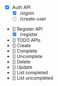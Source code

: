 - [x] Auth API
  - [x] /signin
  - [ ] /create-user
- [] Register API
  - [x] /register
- [] TODO APIs
- [] Create
- [] Complete
- [] Uncomplete
- [] Delete
- [] Update
- [] List completed
- [] List uncompleted
